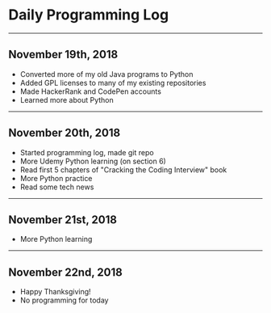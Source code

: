 # Daily Programming Log
---
## November 19th, 2018

* Converted more of my old Java programs to Python
* Added GPL licenses to many of my existing repositories
* Made HackerRank and CodePen accounts
* Learned more about Python

---

## November 20th, 2018

* Started programming log, made git repo
* More Udemy Python learning (on section 6)
* Read first 5 chapters of "Cracking the Coding Interview" book
* More Python practice
* Read some tech news

---

## November 21st, 2018

* More Python learning

---

## November 22nd, 2018

* Happy Thanksgiving!
* No programming for today
